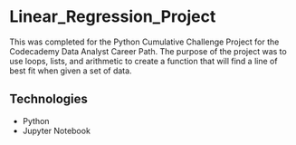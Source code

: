 # Linear_Regression_Project

This was completed for the Python Cumulative Challenge Project for the Codecademy Data Analyst Career Path.
The purpose of the project was to use loops, lists, and arithmetic to create a function that will find a line of best fit when given a set of data.

## Technologies
- Python
- Jupyter Notebook
